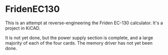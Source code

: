 # FridenEC130

This is an attempt at reverse-engineering the Friden EC-130 calculator. It's a project in KiCAD.

It is not yet done, but the power supply section is
complete, and a large majority of each of the four cards. The memory driver has not yet been done.
